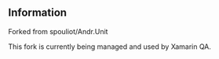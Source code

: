 ## Information

Forked from spouliot/Andr.Unit

This fork is currently being managed and used by Xamarin QA.